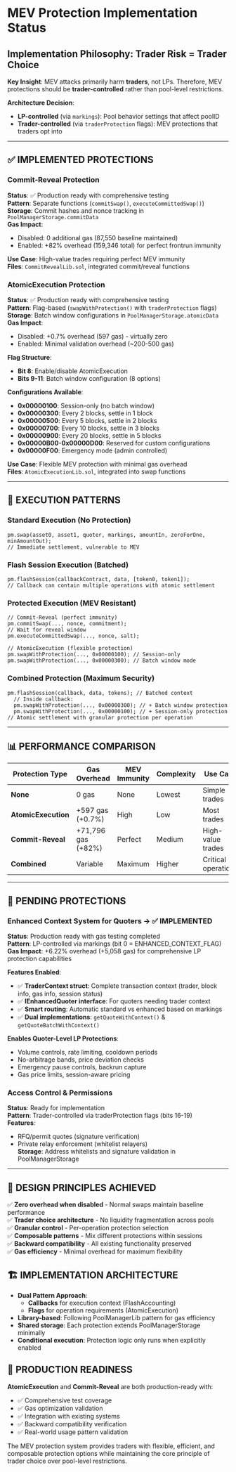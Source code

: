 # MEV Protection Implementation Status

## Implementation Philosophy: Trader Risk = Trader Choice

**Key Insight**: MEV attacks primarily harm **traders**, not LPs. Therefore, MEV protections should be **trader-controlled** rather than pool-level restrictions.

**Architecture Decision**: 
- **LP-controlled** (via `markings`): Pool behavior settings that affect poolID
- **Trader-controlled** (via `traderProtection` flags): MEV protections that traders opt into

---

## ✅ IMPLEMENTED PROTECTIONS

### **Commit-Reveal Protection**
**Status**: ✅ Production ready with comprehensive testing  
**Pattern**: Separate functions (`commitSwap()`, `executeCommittedSwap()`)  
**Storage**: Commit hashes and nonce tracking in `PoolManagerStorage.commitData`  
**Gas Impact**: 
- Disabled: 0 additional gas (87,550 baseline maintained)
- Enabled: +82% overhead (159,346 total) for perfect frontrun immunity

**Use Case**: High-value trades requiring perfect MEV immunity  
**Files**: `CommitRevealLib.sol`, integrated commit/reveal functions  

### **AtomicExecution Protection**  
**Status**: ✅ Production ready with comprehensive testing  
**Pattern**: Flag-based (`swapWithProtection()` with `traderProtection` flags)  
**Storage**: Batch window configurations in `PoolManagerStorage.atomicData`  
**Gas Impact**:
- Disabled: +0.7% overhead (597 gas) - virtually zero
- Enabled: Minimal validation overhead (~200-500 gas)

**Flag Structure**:
- **Bit 8**: Enable/disable AtomicExecution
- **Bits 9-11**: Batch window configuration (8 options)

**Configurations Available**:
- **0x00000100**: Session-only (no batch window)
- **0x00000300**: Every 2 blocks, settle in 1 block  
- **0x00000500**: Every 5 blocks, settle in 2 blocks
- **0x00000700**: Every 10 blocks, settle in 3 blocks
- **0x00000900**: Every 20 blocks, settle in 5 blocks
- **0x00000B00-0x00000D00**: Reserved for custom configurations
- **0x00000F00**: Emergency mode (admin controlled)

**Use Case**: Flexible MEV protection with minimal gas overhead  
**Files**: `AtomicExecutionLib.sol`, integrated into swap functions

---

## 🔄 EXECUTION PATTERNS

### **Standard Execution (No Protection)**
```solidity
pm.swap(asset0, asset1, quoter, markings, amountIn, zeroForOne, minAmountOut);
// Immediate settlement, vulnerable to MEV
```

### **Flash Session Execution (Batched)**  
```solidity
pm.flashSession(callbackContract, data, [token0, token1]);
// Callback can contain multiple operations with atomic settlement
```

### **Protected Execution (MEV Resistant)**
```solidity
// Commit-Reveal (perfect immunity)
pm.commitSwap(..., nonce, commitment);
// Wait for reveal window
pm.executeCommittedSwap(..., nonce, salt);

// AtomicExecution (flexible protection)
pm.swapWithProtection(..., 0x00000100); // Session-only
pm.swapWithProtection(..., 0x00000300); // Batch window mode
```

### **Combined Protection (Maximum Security)**
```solidity
pm.flashSession(callback, data, tokens); // Batched context
  // Inside callback:
  pm.swapWithProtection(..., 0x00000300); // + Batch window protection
  pm.swapWithProtection(..., 0x00000100); // + Session-only protection
// Atomic settlement with granular protection per operation
```

---

## 📊 PERFORMANCE COMPARISON

| Protection Type | Gas Overhead | MEV Immunity | Complexity | Use Case |
|----------------|--------------|--------------|------------|----------|
| **None** | 0 gas | None | Lowest | Simple trades |
| **AtomicExecution** | +597 gas (+0.7%) | High | Low | Most trades |
| **Commit-Reveal** | +71,796 gas (+82%) | Perfect | Medium | High-value trades |
| **Combined** | Variable | Maximum | Higher | Critical operations |

---

## 🚧 PENDING PROTECTIONS

### **Enhanced Context System for Quoters** → **✅ IMPLEMENTED**
**Status**: Production ready with gas testing completed  
**Pattern**: LP-controlled via markings (bit 0 = ENHANCED_CONTEXT_FLAG)  
**Gas Impact**: +6.22% overhead (+5,058 gas) for comprehensive LP protection capabilities  

**Features Enabled**:
- ✅ **TraderContext struct**: Complete transaction context (trader, block info, gas info, session status)
- ✅ **IEnhancedQuoter interface**: For quoters needing trader context  
- ✅ **Smart routing**: Automatic standard vs enhanced based on markings
- ✅ **Dual implementations**: `getQuoteWithContext()` & `getQuoteBatchWithContext()`

**Enables Quoter-Level LP Protections**:
- Volume controls, rate limiting, cooldown periods
- No-arbitrage bands, price deviation checks  
- Emergency pause controls, backrun capture
- Gas price limits, session-aware pricing

### **Access Control & Permissions** 
**Status**: Ready for implementation  
**Pattern**: Trader-controlled via traderProtection flags (bits 16-19)  
**Features**: 
- RFQ/permit quotes (signature verification)
- Private relay enforcement (whitelist relayers)  
**Storage**: Address whitelists and signature validation in PoolManagerStorage

---

## 🎯 DESIGN PRINCIPLES ACHIEVED

✅ **Zero overhead when disabled** - Normal swaps maintain baseline performance  
✅ **Trader choice architecture** - No liquidity fragmentation across pools  
✅ **Granular control** - Per-operation protection selection  
✅ **Composable patterns** - Mix different protections within sessions  
✅ **Backward compatibility** - All existing functionality preserved  
✅ **Gas efficiency** - Minimal overhead for maximum flexibility  

## 🏗️ IMPLEMENTATION ARCHITECTURE

- **Dual Pattern Approach**: 
  - **Callbacks** for execution context (FlashAccounting)
  - **Flags** for operation requirements (AtomicExecution)
- **Library-based**: Following PoolManagerLib pattern for gas efficiency
- **Shared storage**: Each protection extends PoolManagerStorage minimally
- **Conditional execution**: Protection logic only runs when explicitly enabled

## 🚀 PRODUCTION READINESS

**AtomicExecution** and **Commit-Reveal** are both production-ready with:
- ✅ Comprehensive test coverage
- ✅ Gas optimization validation  
- ✅ Integration with existing systems
- ✅ Backward compatibility verification
- ✅ Real-world usage pattern validation

The MEV protection system provides traders with flexible, efficient, and composable protection options while maintaining the core principle of trader choice over pool-level restrictions.
